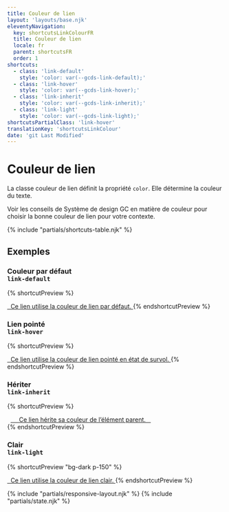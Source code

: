 ```yaml
---
title: Couleur de lien
layout: 'layouts/base.njk'
eleventyNavigation:
  key: shortcutsLinkColourFR
  title: Couleur de lien
  locale: fr
  parent: shortcutsFR
  order: 1
shortcuts:
  - class: 'link-default'
    style: 'color: var(--gcds-link-default);'
  - class: 'link-hover'
    style: 'color: var(--gcds-link-hover);'
  - class: 'link-inherit'
    style: 'color: var(--gcds-link-inherit);'
  - class: 'link-light'
    style: 'color: var(--gcds-link-light);'
shortcutsPartialClass: 'link-hover'
translationKey: 'shortcutsLinkColour'
date: 'git Last Modified'
---
```


# Couleur de lien

La classe couleur de lien définit la propriété `color`. Elle détermine la couleur du texte.

<gcds-notice type="warning" notice-title-tag="h2" notice-title="Utiliser avec prudence">
  <gcds-text><gcds-link href="{{ links.colourLink }}">Voir les conseils de Système de design GC en matière de couleur</gcds-link> pour choisir la bonne couleur de lien pour votre contexte.</gcds-text>
</gcds-notice>

{% include "partials/shortcuts-table.njk" %}

## Exemples

### Couleur par défaut<br/>`link-default`

{% shortcutPreview %}

<a href="#" class="link-default">
  Ce lien utilise la couleur de lien par défaut.
</a>
{% endshortcutPreview %}

### Lien pointé<br/>`link-hover`

{% shortcutPreview %}

<a href="#" class="link-hover">
  Ce lien utilise la couleur de lien pointé en état de survol.
</a>
{% endshortcutPreview %}

### Hériter<br/>`link-inherit`

{% shortcutPreview %}

<div style="color: var(--gcds-color-red-700);">
  <a href="#" class="link-inherit">
    Ce lien hérite sa couleur de l’élément parent.
  </a>
</div>
{% endshortcutPreview %}

### Clair<br/>`link-light`

{% shortcutPreview "bg-dark p-150" %}

<a href="#" class="link-light">
  Ce lien utilise la couleur de lien clair.
</a>
{% endshortcutPreview %}

{% include "partials/responsive-layout.njk" %}
{% include "partials/state.njk" %}
